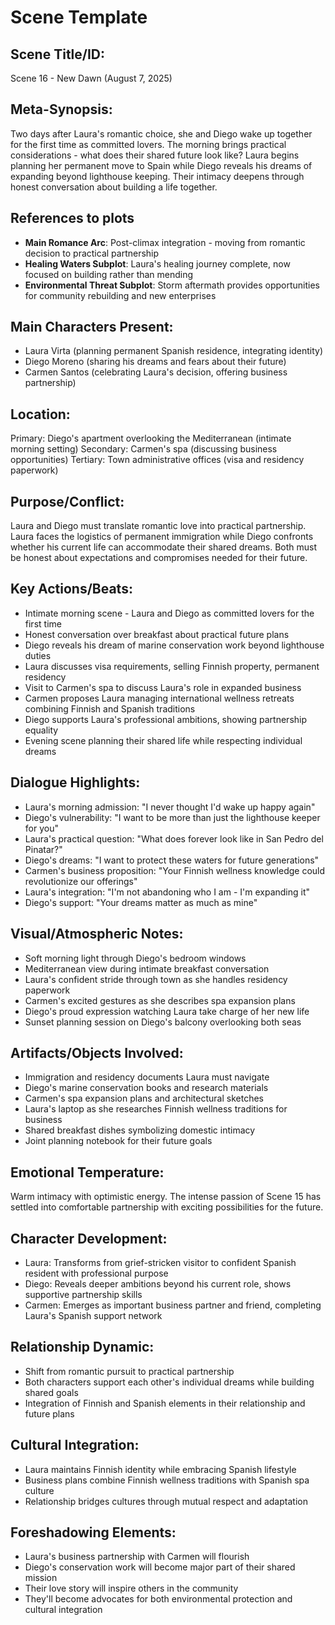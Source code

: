# Scene Template

## Scene Title/ID:
Scene 16 - New Dawn (August 7, 2025)

## Meta-Synopsis:
Two days after Laura's romantic choice, she and Diego wake up together for the first time as committed lovers. The morning brings practical considerations - what does their shared future look like? Laura begins planning her permanent move to Spain while Diego reveals his dreams of expanding beyond lighthouse keeping. Their intimacy deepens through honest conversation about building a life together.

## References to plots
- **Main Romance Arc**: Post-climax integration - moving from romantic decision to practical partnership
- **Healing Waters Subplot**: Laura's healing journey complete, now focused on building rather than mending
- **Environmental Threat Subplot**: Storm aftermath provides opportunities for community rebuilding and new enterprises

## Main Characters Present:
- Laura Virta (planning permanent Spanish residence, integrating identity)
- Diego Moreno (sharing his dreams and fears about their future)
- Carmen Santos (celebrating Laura's decision, offering business partnership)

## Location:
Primary: Diego's apartment overlooking the Mediterranean (intimate morning setting)
Secondary: Carmen's spa (discussing business opportunities)
Tertiary: Town administrative offices (visa and residency paperwork)

## Purpose/Conflict:
Laura and Diego must translate romantic love into practical partnership. Laura faces the logistics of permanent immigration while Diego confronts whether his current life can accommodate their shared dreams. Both must be honest about expectations and compromises needed for their future.

## Key Actions/Beats:
- Intimate morning scene - Laura and Diego as committed lovers for the first time
- Honest conversation over breakfast about practical future plans
- Diego reveals his dream of marine conservation work beyond lighthouse duties
- Laura discusses visa requirements, selling Finnish property, permanent residency
- Visit to Carmen's spa to discuss Laura's role in expanded business
- Carmen proposes Laura managing international wellness retreats combining Finnish and Spanish traditions
- Diego supports Laura's professional ambitions, showing partnership equality
- Evening scene planning their shared life while respecting individual dreams

## Dialogue Highlights:
- Laura's morning admission: "I never thought I'd wake up happy again"
- Diego's vulnerability: "I want to be more than just the lighthouse keeper for you"
- Laura's practical question: "What does forever look like in San Pedro del Pinatar?"
- Diego's dreams: "I want to protect these waters for future generations"
- Carmen's business proposition: "Your Finnish wellness knowledge could revolutionize our offerings"
- Laura's integration: "I'm not abandoning who I am - I'm expanding it"
- Diego's support: "Your dreams matter as much as mine"

## Visual/Atmospheric Notes:
- Soft morning light through Diego's bedroom windows
- Mediterranean view during intimate breakfast conversation
- Laura's confident stride through town as she handles residency paperwork
- Carmen's excited gestures as she describes spa expansion plans
- Diego's proud expression watching Laura take charge of her new life
- Sunset planning session on Diego's balcony overlooking both seas

## Artifacts/Objects Involved:
- Immigration and residency documents Laura must navigate
- Diego's marine conservation books and research materials
- Carmen's spa expansion plans and architectural sketches
- Laura's laptop as she researches Finnish wellness traditions for business
- Shared breakfast dishes symbolizing domestic intimacy
- Joint planning notebook for their future goals

## Emotional Temperature:
Warm intimacy with optimistic energy. The intense passion of Scene 15 has settled into comfortable partnership with exciting possibilities for the future.

## Character Development:
- Laura: Transforms from grief-stricken visitor to confident Spanish resident with professional purpose
- Diego: Reveals deeper ambitions beyond his current role, shows supportive partnership skills
- Carmen: Emerges as important business partner and friend, completing Laura's Spanish support network

## Relationship Dynamic:
- Shift from romantic pursuit to practical partnership
- Both characters support each other's individual dreams while building shared goals
- Integration of Finnish and Spanish elements in their relationship and future plans

## Cultural Integration:
- Laura maintains Finnish identity while embracing Spanish lifestyle
- Business plans combine Finnish wellness traditions with Spanish spa culture
- Relationship bridges cultures through mutual respect and adaptation

## Foreshadowing Elements:
- Laura's business partnership with Carmen will flourish
- Diego's conservation work will become major part of their shared mission
- Their love story will inspire others in the community
- They'll become advocates for both environmental protection and cultural integration
